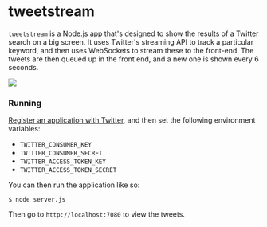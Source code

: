 # tweetstream

`tweetstream` is a Node.js app that's designed to show the results of a Twitter search on a big screen. It uses Twitter's streaming API to track a particular keyword, and then uses WebSockets to stream these to the front-end. The tweets are then queued up in the front end, and a new one is shown every 6 seconds.

![](https://raw.githubusercontent.com/samstarling/tweetstream/master/docs/screenshot.png)

### Running

[Register an application with Twitter](http://apps.twitter.com), and then set the following environment variables:

* `TWITTER_CONSUMER_KEY`
* `TWITTER_CONSUMER_SECRET`
* `TWITTER_ACCESS_TOKEN_KEY`
* `TWITTER_ACCESS_TOKEN_SECRET`

You can then run the application like so:

    $ node server.js

Then go to `http://localhost:7080` to view the tweets.
